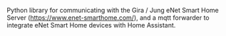 Python library for communicating with the Gira / Jung eNet Smart Home Server (https://www.enet-smarthome.com/), and a mqtt forwarder to integrate eNet Smart Home devices with Home Assistant.

